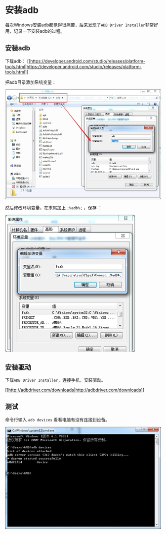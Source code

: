 # 安装adb

每次Windows安装adb都觉得很痛苦，后来发现了`ADB Driver Installer`非常好用，记录一下安装adb的过程。

## 安装adb

下载adb：
[[https://developer.android.com/studio/releases/platform-tools.html|https://developer.android.com/studio/releases/platform-tools.html]]

把adb目录添加系统变量：

![](add-to-path.jpg)

然后修改环境变量，在末尾加上 `;%adb%;` ，保存 ：

![](adb-add.jpg)

## 安装驱动

下载`ADB Driver Installer`，连接手机，安装驱动。

[[http://adbdriver.com/downloads|http://adbdriver.com/downloads]]

## 测试

命令行输入 `adb devices` 看看电脑有没有连接到设备。

![](adb-cmd.jpg)